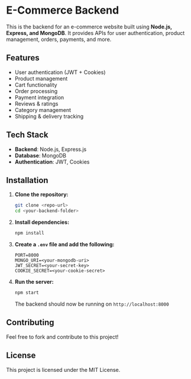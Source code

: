 # E-Commerce Backend

This is the backend for an e-commerce website built using **Node.js, Express, and MongoDB**. It provides APIs for user authentication, product management, orders, payments, and more.

## Features
- User authentication (JWT + Cookies)
- Product management
- Cart functionality
- Order processing
- Payment integration
- Reviews & ratings
- Category management
- Shipping & delivery tracking

## Tech Stack
- **Backend**: Node.js, Express.js
- **Database**: MongoDB
- **Authentication**: JWT, Cookies

## Installation

1. **Clone the repository:**
   ```sh
   git clone <repo-url>
   cd <your-backend-folder>
   ```
2. **Install dependencies:**
   ```sh
   npm install
   ```
3. **Create a `.env` file and add the following:**
   ```env
   PORT=8000
   MONGO_URI=<your-mongodb-uri>
   JWT_SECRET=<your-secret-key>
   COOKIE_SECRET=<your-cookie-secret>
   ```
4. **Run the server:**
   ```sh
   npm start
   ```
   The backend should now be running on `http://localhost:8000`



## Contributing
Feel free to fork and contribute to this project!

## License
This project is licensed under the MIT License.

